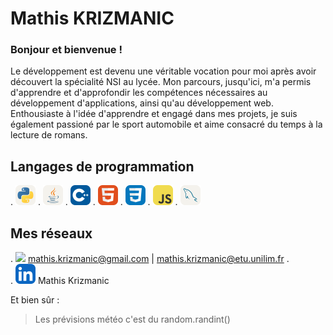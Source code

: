 # Mathis KRIZMANIC


### Bonjour et bienvenue !

Le développement est devenu une véritable vocation pour moi après avoir découvert la spécialité NSI au lycée. Mon parcours, jusqu'ici, m'a permis d'apprendre et d'approfondir les compétences nécessaires au développement d'applications, ainsi qu'au développement web. Enthousiaste à l'idée d'apprendre et engagé dans mes projets, je suis également passioné par le sport automobile et aime consacré du temps à la lecture de romans.

## Langages de programmation

  . <img src="https://github.com/tandpfun/skill-icons/blob/main/icons/Python-Light.svg" width="32">
  . <img src="https://github.com/tandpfun/skill-icons/blob/main/icons/Java-Light.svg" width="32">
  . <img src="https://github.com/tandpfun/skill-icons/blob/main/icons/CPP.svg" width="32">
  . <img src="https://github.com/tandpfun/skill-icons/blob/main/icons/HTML.svg" width="32">
  . <img src="https://github.com/tandpfun/skill-icons/blob/main/icons/CSS.svg" width="32">
  . <img src="https://github.com/tandpfun/skill-icons/blob/main/icons/JavaScript.svg" width="32">
  . <img src="https://github.com/tandpfun/skill-icons/blob/main/icons/MySQL-Light.svg" width="32">

## Mes réseaux

  . <img src="https://github.com/Aelwyn07/Aelwyn07/blob/main/utre" width="32"> mathis.krizmanic@gmail.com  |  mathis.krizmanic@etu.unilim.fr
  . <br>
  . <img src="https://github.com/tandpfun/skill-icons/blob/main/icons/LinkedIn.svg" width="32"> Mathis Krizmanic
  



Et bien sûr : 
> Les prévisions météo c'est du random.randint()


